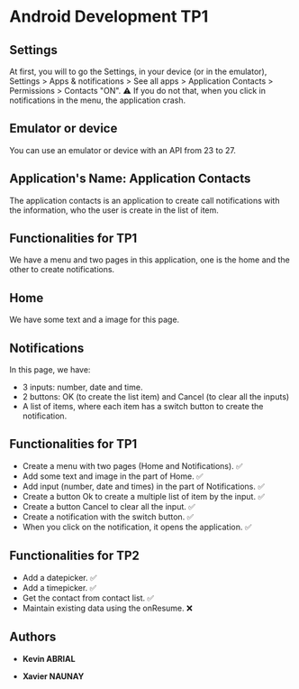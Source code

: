 # Android Development TP1

## Settings

At first, you will to go the Settings, in your device (or in the emulator), Settings > Apps & notifications > See all apps > Application Contacts > Permissions > Contacts "ON".
:warning: If you do not that, when you click in notifications in the menu, the application crash.

## Emulator or device

You can use an emulator or device with an API from 23 to 27.

## Application's Name: Application Contacts

The application contacts is an application to create call notifications with the information, who the user is create in the list of item.

## Functionalities for TP1

We have a menu and two pages in this application, one is the home and the other to create notifications.

## Home

We have some text and a image for this page.

## Notifications

In this page, we have:
- 3 inputs: number, date and time.
- 2 buttons: OK (to create the list item) and Cancel (to clear all the inputs)
- A list of items, where each item has a switch button to create the notification.

## Functionalities for TP1

- Create a menu with two pages (Home and Notifications). :white_check_mark:
- Add some text and image in the part of Home. :white_check_mark:
- Add input (number, date and times) in the part of Notifications. :white_check_mark:
- Create a button Ok to create a multiple list of item by the input. :white_check_mark:
- Create a button Cancel to clear all the input. :white_check_mark:
- Create a notification with the switch button. :white_check_mark:
- When you click on the notification, it opens the application. :white_check_mark:

## Functionalities for TP2

- Add a datepicker. :white_check_mark:
- Add a timepicker. :white_check_mark:
- Get the contact from contact list. :white_check_mark:
- Maintain existing data using the onResume. :x:

## Authors

* **Kevin ABRIAL**

* **Xavier NAUNAY**
